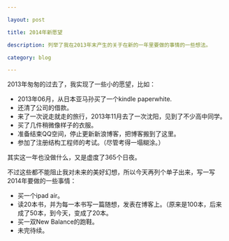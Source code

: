 ```yaml
---

layout: post

title: 2014年新愿望

description: 列举了我在2013年末产生的关于在新的一年里要做的事情的一些想法。

category: blog

---
```




2013年匆匆的过去了，我实现了一些小的愿望，比如：

<ul>
<li>2013年06月，从日本亚马孙买了一个kindle paperwhite.</li>
<li>还清了公司的借款。</li>
<li>来了一次说走就走的旅行，2013年11月去了一次沈阳，见到了不少高中同学。</li>
<li>买了几件稍微像样子的衣服。</li>
<li>准备结束QQ空间，停止更新新浪博客，把博客搬到了这里。</li>
<li>参加了注册结构工程师的考试。（尽管考得一塌糊涂。）</li>
</ul>

其实这一年也没做什么，又是虚度了365个日夜。

不过这些都不能阻止我对未来的美好幻想，所以今天再列个单子出来，写一写2014年要做的一些事情：

<ul>
<li>买一个ipad air。</li>
<li>读20本书，并为每一本书写一篇随想，发表在博客上。（原来是100本，后来成了50本，到今天，变成了20本。</li>
<li>买一双New Balance的跑鞋。</li>
<li>未完待续。</li>
